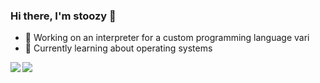 ### Hi there, I'm stoozy 👋

- 🔭 Working on an interpreter for a custom programming language vari
- 🌱 Currently learning about operating systems

<img align="left" src="https://github-readme-stats.vercel.app/api?username=Stoozy&theme=gruvbox" />
<img align="left" src="https://github-readme-stats.vercel.app/api/top-langs/?username=Stoozy" />


<!--
**Stoozy/Stoozy** is a ✨ _special_ ✨ repository because its `README.md` (this file) appears on your GitHub profile.

Here are some ideas to get you started:


- 👯 I’m looking to collaborate on ...
- 🤔 I’m looking for help with ...
- 💬 Ask me about ...
- 📫 How to reach me: ...
- 😄 Pronouns: ...
- ⚡ Fun fact: ...
-->
